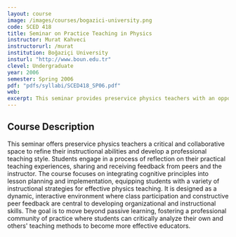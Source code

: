 ```yaml
---
layout: course
image: /images/courses/bogazici-university.png
code: SCED 418
title: Seminar on Practice Teaching in Physics
instructor: Murat Kahveci
instructorurl: /murat
institution: Boğaziçi University
insturl: "http://www.boun.edu.tr"
clevel: Undergraduate
year: 2006
semester: Spring 2006
pdf: "pdfs/syllabi/SCED418_SP06.pdf"
web:
excerpt: This seminar provides preservice physics teachers with an opportunity to reflect on their practice and develop informed, research-based instructional skills.
---
```

## Course Description
This seminar offers preservice physics teachers a critical and collaborative space to refine their instructional abilities and develop a professional teaching style. Students engage in a process of reflection on their practical teaching experiences, sharing and receiving feedback from peers and the instructor. The course focuses on integrating cognitive principles into lesson planning and implementation, equipping students with a variety of instructional strategies for effective physics teaching. It is designed as a dynamic, interactive environment where class participation and constructive peer feedback are central to developing organizational and instructional skills. The goal is to move beyond passive learning, fostering a professional community of practice where students can critically analyze their own and others' teaching methods to become more effective educators.